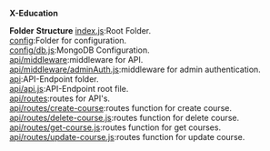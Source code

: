 **X-Education**

**Folder** **Structure**
[index.js](./index.js):Root Folder.  
[config](./config/):Folder for configuration.  
[config/db.js](./config/db.js):MongoDB Configuration.  
[api/middleware](./api/middleware):middleware for API.  
[api/middleware/adminAuth.js](./api/middleware/adminAuth.js):middleware for admin authentication.  
[api](./api/):API-Endpoint folder.  
[api/api.js](./api/api.js):API-Endpoint root file.  
[api/routes](./api/routes):routes for API's.  
[api/routes/create-course](./api/routes/create-course.js):routes function for create course.  
[api/routes/delete-course.js](./api/routes/delete-course.js):routes function for delete course.  
[api/routes/get-course.js](./api/routes/get-course.js):routes function for get courses.  
[api/routes/update-course.js](./api/routes/update-course.js):routes function for update course.  
